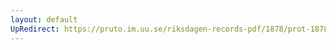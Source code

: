 ```yaml
---
layout: default
UpRedirect: https://pruto.im.uu.se/riksdagen-records-pdf/1878/prot-1878--ak--039.pdf
---
```

